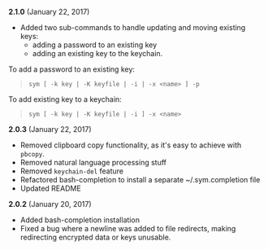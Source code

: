 **2.1.0** (January 22, 2017)

* Added two sub-commands to handle updating and moving existing keys:
  - adding a password to an existing key
  - adding an existing key to the keychain.
  
To add a password to an existing key: 

> `sym [ -k key | -K keyfile | -i | -x <name> ] -p `

To add existing key to a keychain:  
 
> `sym [ -k key | -K keyfile | -i ] -x <name> `

**2.0.3** (January 22, 2017)

* Removed clipboard copy functionality, as it's easy to achieve with `pbcopy`.
* Removed natural language processing stuff
* Removed `keychain-del` feature
* Refactored bash-completion to install a separate ~/.sym.completion file
* Updated README

**2.0.2** (January 20, 2017)

* Added bash-completion installation
* Fixed a bug where a newline was added to file redirects, making
  redirecting encrypted data or keys unusable.

